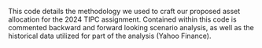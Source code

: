 This code details the methodology we used to craft our proposed asset allocation for the 2024 TIPC assignment.
Contained within this code is commented backward and forward looking scenario analysis, as well as the historical data utilized for part of the analysis (Yahoo Finance).
